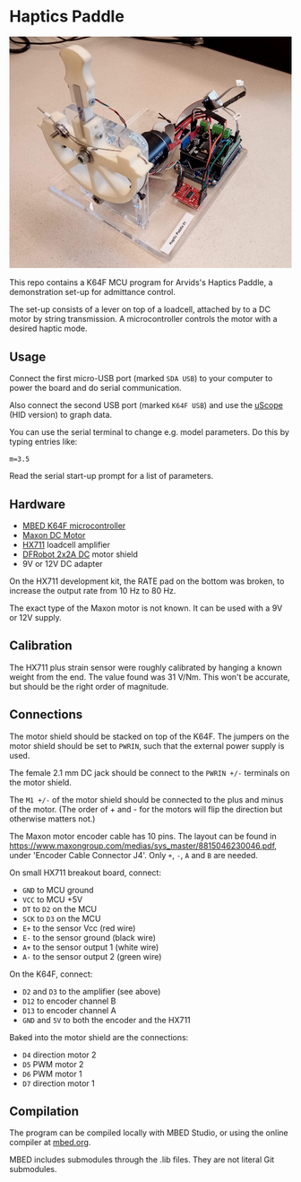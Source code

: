 # Haptics Paddle

![Setup](setup.jpg)

This repo contains a K64F MCU program for Arvids's Haptics Paddle, a demonstration set-up for admittance control.

The set-up consists of a lever on top of a loadcell, attached by to a DC motor by string transmission. A microcontroller controls the motor with a desired haptic mode.

## Usage

Connect the first micro-USB port (marked `SDA USB`) to your computer to power the board and do serial communication.

Also connect the second USB port (marked `K64F USB`) and use the [uScope](https://bitbucket.org/ctw-bw/uscope) (HID version) to graph data.

You can use the serial terminal to change e.g. model parameters. Do this by typing entries like:

```
m=3.5
```

Read the serial start-up prompt for a list of parameters.

## Hardware

 * [MBED K64F microcontroller](https://os.mbed.com/platforms/FRDM-K64F/)
 * [Maxon DC Motor](https://www.me-systeme.de/shop/en/sensors/torque-sensors/ts/ts703)
 * [HX711](https://www.sparkfun.com/products/13879) loadcell amplifier
 * [DFRobot 2x2A DC](https://www.dfrobot.com/product-69.html) motor shield
 * 9V or 12V DC adapter

On the HX711 development kit, the RATE pad on the bottom was broken, to increase the output rate from 10 Hz to 80 Hz.  

The exact type of the Maxon motor is not known. It can be used with a 9V or 12V supply.

## Calibration

The HX711 plus strain sensor were roughly calibrated by hanging a known weight from the end.
The value found was 31 V/Nm. This won't be accurate, but should be the right order of magnitude.

## Connections

The motor shield should be stacked on top of the K64F. The jumpers on the motor shield should be set to `PWRIN`, such that the external power supply is used.

The female 2.1 mm DC jack should be connect to the `PWRIN +/-` terminals on the motor shield.

The `M1 +/-` of the motor shield should be connected to the plus and minus of the motor. (The order of + and - for the motors will flip the direction but otherwise matters not.)

The Maxon motor encoder cable has 10 pins. The layout can be found in https://www.maxongroup.com/medias/sys_master/8815046230046.pdf, under 'Encoder Cable Connector J4'. Only `+`, `-`, `A` and `B` are needed.

On small HX711 breakout board, connect:

 * `GND` to MCU ground
 * `VCC` to MCU +5V
 * `DT` to `D2` on the MCU
 * `SCK` to `D3` on the MCU
 * `E+` to the sensor Vcc (red wire)
 * `E-` to the sensor ground (black wire)
 * `A+` to the sensor output 1 (white wire)
 * `A-` to the sensor output 2 (green wire)

On the K64F, connect:

 * `D2` and `D3` to the amplifier (see above)
 * `D12` to encoder channel B
 * `D13` to encoder channel A
 * `GND` and `5V` to both the encoder and the HX711

Baked into the motor shield are the connections:

 * `D4` direction motor 2
 * `D5` PWM motor 2
 * `D6` PWM motor 1
 * `D7` direction motor 1

## Compilation

The program can be compiled locally with MBED Studio, or using the online compiler at [mbed.org](https://mbed.org).

MBED includes submodules through the .lib files. They are not literal Git submodules.
